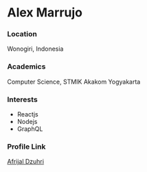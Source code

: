 # Alex Marrujo

### Location

Wonogiri, Indonesia

### Academics

Computer Science, STMIK Akakom Yogyakarta

### Interests

- Reactjs
- Nodejs
- GraphQL

### Profile Link

[Afrijal Dzuhri](https://github.com/afrijaldz)
